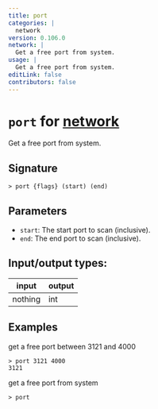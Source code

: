 ```yaml
---
title: port
categories: |
  network
version: 0.106.0
network: |
  Get a free port from system.
usage: |
  Get a free port from system.
editLink: false
contributors: false
---
```

<!-- This file is automatically generated. Please edit the command in https://github.com/nushell/nushell instead. -->

# `port` for [network](/commands/categories/network.md)

<div class='command-title'>Get a free port from system.</div>

## Signature

```> port {flags} (start) (end)```

## Parameters

 -  `start`: The start port to scan (inclusive).
 -  `end`: The end port to scan (inclusive).


## Input/output types:

| input   | output |
| ------- | ------ |
| nothing | int    |
## Examples

get a free port between 3121 and 4000
```nu
> port 3121 4000
3121
```

get a free port from system
```nu
> port

```
